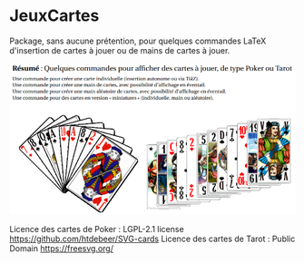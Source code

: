 # JeuxCartes
Package, sans aucune prétention, pour quelques commandes LaTeX d'insertion de cartes à jouer ou de mains de cartes à jouer.

![illustr](./img/github_pres_JeuxCartes.png?raw=true "illustr")

Licence des cartes de Poker : LGPL-2.1 license https://github.com/htdebeer/SVG-cards
Licence des cartes de Tarot : Public Domain https://freesvg.org/
